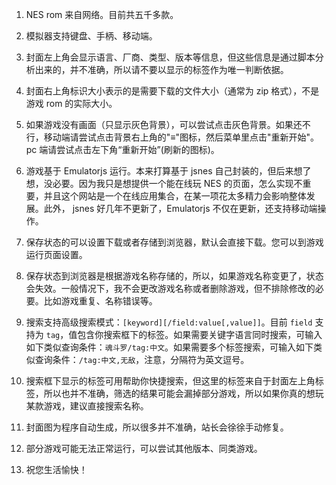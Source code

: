 1. NES rom 来自网络。目前共五千多款。

2. 模拟器支持键盘、手柄、移动端。

3. 封面左上角会显示语言、厂商、类型、版本等信息，但这些信息是通过脚本分析出来的，并不准确，所以请不要以显示的标签作为唯一判断依据。

4. 封面右上角标识大小表示的是需要下载的文件大小（通常为 zip 格式），不是游戏 rom 的实际大小。

5. 如果游戏没有画面（只显示灰色背景），可以尝试点击灰色背景。如果还不行，移动端请尝试点击背景右上角的"≡"图标，然后菜单里点击"重新开始"。pc 端请尝试点击左下角“重新开始”(刷新的图标)。

6. 游戏基于 Emulatorjs 运行。本来打算基于 jsnes 自己封装的，但后来想了想，没必要。因为我只是想提供一个能在线玩 NES 的页面，怎么实现不重要，并且这个网站是一个在线应用集合，在某一项花太多精力会影响整体发展。此外， jsnes 好几年不更新了，Emulatorjs 不仅在更新，还支持移动端操作。

7. 保存状态的可以设置下载或者存储到浏览器，默认会直接下载。您可以到游戏运行页面设置。

8. 保存状态到浏览器是根据游戏名称存储的，所以，如果游戏名称变更了，状态会失效。一般情况下，我不会更改游戏名称或者删除游戏，但不排除修改的必要。比如游戏重复、名称错误等。

9. 搜索支持高级搜索模式：`[keyword][/field:value[,value]]`。目前 `field` 支持为 `tag`，值包含你搜索框下的标签。如果需要关键字语言同时搜索，可输入如下类似查询条件：`魂斗罗/tag:中文`。如果需要多个标签搜索，可输入如下类似查询条件：`/tag:中文,无敌`，注意，分隔符为英文逗号。

10. 搜索框下显示的标签可用帮助你快捷搜索，但这里的标签来自于封面左上角标签，所以也并不准确，筛选的结果可能会漏掉部分游戏，所以如果你真的想玩某款游戏，建议直接搜索名称。

11. 封面图为程序自动生成，所以很多并不准确，站长会徐徐手动修复。

12. 部分游戏可能无法正常运行，可以尝试其他版本、同类游戏。

13. 祝您生活愉快！
